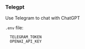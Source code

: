 ### Telegpt

Use Telegram to chat with ChatGPT  

`.env` file:
```
  TELEGRAM_TOKEN
  OPENAI_API_KEY
```
